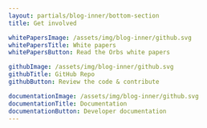 ```yaml
---
layout: partials/blog-inner/bottom-section
title: Get involved

whitePapersImage: /assets/img/blog-inner/github.svg
whitePapersTitle: White papers
whitePapersButton: Read the Orbs white papers

githubImage: /assets/img/blog-inner/github.svg
githubTitle: GitHub Repo
githubButton: Review the code & contribute

documentationImage: /assets/img/blog-inner/github.svg
documentationTitle: Documentation
documentationButton: Developer documentation
---
```

